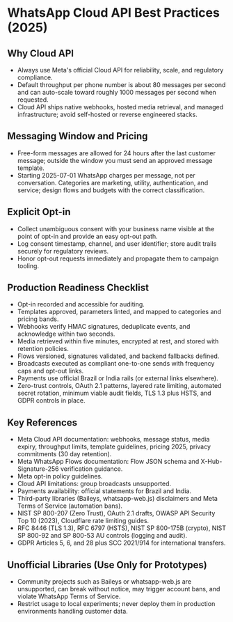# WhatsApp Cloud API Best Practices (2025)

## Why Cloud API
- Always use Meta's official Cloud API for reliability, scale, and regulatory compliance.
- Default throughput per phone number is about 80 messages per second and can auto-scale toward roughly 1000 messages per second when requested.
- Cloud API ships native webhooks, hosted media retrieval, and managed infrastructure; avoid self-hosted or reverse engineered stacks.

## Messaging Window and Pricing
- Free-form messages are allowed for 24 hours after the last customer message; outside the window you must send an approved message template.
- Starting 2025-07-01 WhatsApp charges per message, not per conversation. Categories are marketing, utility, authentication, and service; design flows and budgets with the correct classification.

## Explicit Opt-in
- Collect unambiguous consent with your business name visible at the point of opt-in and provide an easy opt-out path.
- Log consent timestamp, channel, and user identifier; store audit trails securely for regulatory reviews.
- Honor opt-out requests immediately and propagate them to campaign tooling.

## Production Readiness Checklist
- Opt-in recorded and accessible for auditing.
- Templates approved, parameters linted, and mapped to categories and pricing bands.
- Webhooks verify HMAC signatures, deduplicate events, and acknowledge within two seconds.
- Media retrieved within five minutes, encrypted at rest, and stored with retention policies.
- Flows versioned, signatures validated, and backend fallbacks defined.
- Broadcasts executed as compliant one-to-one sends with frequency caps and opt-out links.
- Payments use official Brazil or India rails (or external links elsewhere).
- Zero-trust controls, OAuth 2.1 patterns, layered rate limiting, automated secret rotation, minimum viable audit fields, TLS 1.3 plus HSTS, and GDPR controls in place.

## Key References
- Meta Cloud API documentation: webhooks, message status, media expiry, throughput limits, template guidelines, pricing 2025, privacy commitments (30 day retention).
- Meta WhatsApp Flows documentation: Flow JSON schema and X-Hub-Signature-256 verification guidance.
- Meta opt-in policy guidelines.
- Cloud API limitations: group broadcasts unsupported.
- Payments availability: official statements for Brazil and India.
- Third-party libraries (Baileys, whatsapp-web.js) disclaimers and Meta Terms of Service (automation bans).
- NIST SP 800-207 (Zero Trust), OAuth 2.1 drafts, OWASP API Security Top 10 (2023), Cloudflare rate limiting guides.
- RFC 8446 (TLS 1.3), RFC 6797 (HSTS), NIST SP 800-175B (crypto), NIST SP 800-92 and SP 800-53 AU controls (logging and audit).
- GDPR Articles 5, 6, and 28 plus SCC 2021/914 for international transfers.

## Unofficial Libraries (Use Only for Prototypes)
- Community projects such as Baileys or whatsapp-web.js are unsupported, can break without notice, may trigger account bans, and violate WhatsApp Terms of Service.
- Restrict usage to local experiments; never deploy them in production environments handling customer data.
